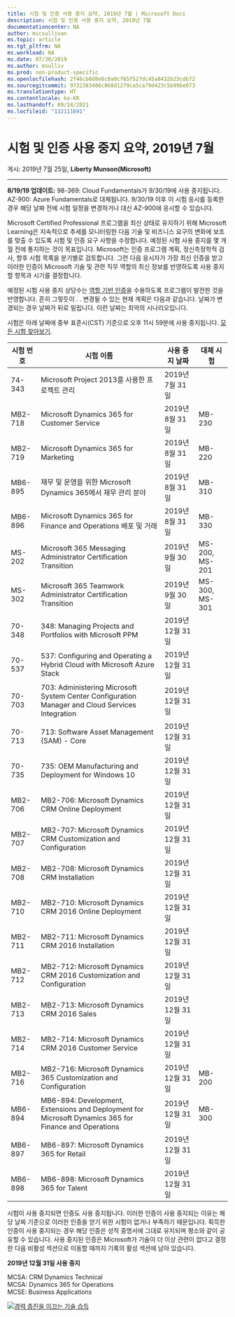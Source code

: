 ```yaml
---
title: 시험 및 인증 사용 중지 요약, 2019년 7월 | Microsoft Docs
description: 시험 및 인증 사용 중지 요약, 2019년 7월
documentationcenter: NA
author: micsullivan
ms.topic: article
ms.tgt_pltfrm: NA
ms.workload: NA
ms.date: 07/30/2019
ms.author: msulliv
ms.prod: non-product-specific
ms.openlocfilehash: 2f46cb8d8e6c0a0cf65f527dc45a8432b23cdb72
ms.sourcegitcommit: 9732383406c868d1279ca5ca79d423c5b99be073
ms.translationtype: HT
ms.contentlocale: ko-KR
ms.lasthandoff: 09/14/2021
ms.locfileid: "132111691"
---
```

# <a name="exam-and-certification-retirement-roundup-july-2019"></a>시험 및 인증 사용 중지 요약, 2019년 7월

게시: 2019년 7월 25일, **Liberty Munson(Microsoft)**

___

**8/19/19 업데이트:** 98-369: Cloud Fundamentals가 9/30/19에 사용 중지됩니다. AZ-900: Azure Fundamentals로 대체됩니다. 9/30/19 이후 이 시험 응시를 등록한 경우 해당 날짜 전에 시험 일정을 변경하거나 대신 AZ-900에 응시할 수 있습니다.

Microsoft Certified Professional 프로그램을 최신 상태로 유지하기 위해 Microsoft Learning은 지속적으로 추세를 모니터링한 다음 기술 및 비즈니스 요구의 변화에 보조를 맞출 수 있도록 시험 및 인증 요구 사항을 수정합니다. 예정된 시험 사용 중지를 몇 개월 전에 통지하는 것이 목표입니다. Microsoft는 인증 프로그램 계획, 정신측정학적 검사, 향후 시험 목록을 분기별로 검토합니다. 그런 다음 응시자가 가장 최신 인증을 받고 이러한 인증이 Microsoft 기술 및 관련 직무 역할의 최신 정보를 반영하도록 사용 중지할 항목과 시기를 결정합니다.

예정된 시험 사용 중지 상당수는 [역할 기반 인증](https://www.microsoft.com/en-us/learning/community-blog-post.aspx?BlogId=8&Id=375159)을 수용하도록 프로그램이 발전한 것을 반영합니다. 흔히 그렇듯이 . . 변경될 수 있는 현재 계획은 다음과 같습니다. 날짜가 변경되는 경우 날짜가 뒤로 밀립니다. 이런 날짜는 최악의 시나리오입니다.

시험은 아래 날짜에 중부 표준시(CST) 기준으로 오후 11시 59분에 사용 중지됩니다. [모든 시험 찾아보기](https://www.microsoft.com/learning/exam-list.aspx).

| 시험 번호 | 시험 이름 | 사용 중지 날짜 | 대체 시험  |
| --- | --- | --- | --- |
| 74-343 | Microsoft Project 2013를 사용한 프로젝트 관리 | 2019년 7월 31일 |  |
| MB2-718 | Microsoft Dynamics 365 for Customer Service | 2019년 8월 31일 | MB-230 |
| MB2-719 | Microsoft Dynamics 365 for Marketing | 2019년 8월 31일 | MB-220 |
| MB6-895 | 재무 및 운영을 위한 Microsoft Dynamics 365에서 재무 관리 분야 | 2019년 8월 31일 | MB-310 |
| MB6-896 | Microsoft Dynamics 365 for Finance and Operations 배포 및 거래 | 2019년 8월 31일 | MB-330 |
| MS-202 | Microsoft 365 Messaging Administrator Certification Transition | 2019년 9월 30일 | MS-200, MS-201 |
| MS-302 | Microsoft 365 Teamwork Administrator Certification Transition | 2019년 9월 30일 | MS-300, MS-301 |
| 70-348 | 348: Managing Projects and Portfolios with Microsoft PPM | 2019년 12월 31일 |  |
| 70-537 | 537: Configuring and Operating a Hybrid Cloud with Microsoft Azure Stack | 2019년 12월 31일 |  |
| 70-703 | 703: Administering Microsoft System Center Configuration Manager and Cloud Services Integration | 2019년 12월 31일 |  |
| 70-713 | 713: Software Asset Management (SAM) - Core | 2019년 12월 31일 |  |
| 70-735 | 735: OEM Manufacturing and Deployment for Windows 10 | 2019년 12월 31일 |  |
| MB2-706 | MB2-706: Microsoft Dynamics CRM Online Deployment | 2019년 12월 31일 |  |
| MB2-707 | MB2-707: Microsoft Dynamics CRM Customization and Configuration | 2019년 12월 31일 |  |
| MB2-708 | MB2-708: Microsoft Dynamics CRM Installation | 2019년 12월 31일 |  |
| MB2-710 | MB2-710: Microsoft Dynamics CRM 2016 Online Deployment | 2019년 12월 31일 |  |
| MB2-711 | MB2-711: Microsoft Dynamics CRM 2016 Installation | 2019년 12월 31일 |  |
| MB2-712 | MB2-712: Microsoft Dynamics CRM 2016 Customization and Configuration | 2019년 12월 31일 |  |
| MB2-713 | MB2-713: Microsoft Dynamics CRM 2016 Sales | 2019년 12월 31일 |  |
| MB2-714 | MB2-714: Microsoft Dynamics CRM 2016 Customer Service | 2019년 12월 31일 |  |
| MB2-716 | MB2-716: Microsoft Dynamics 365 Customization and Configuration | 2019년 12월 31일 | MB-200 |
| MB6-894 | MB6-894: Development, Extensions and Deployment for Microsoft Dynamics 365 for Finance and Operations | 2019년 12월 31일 | MB-300 |
| MB6-897 | MB6-897: Microsoft Dynamics 365 for Retail | 2019년 12월 31일 |  |
| MB6-898 | MB6-898: Microsoft Dynamics 365 for Talent | 2019년 12월 31일 |  |


시험이 사용 중지되면 인증도 사용 중지됩니다. 이러한 인증이 사용 중지되는 이유는 해당 날짜 기준으로 이러한 인증을 얻기 위한 시험이 없거나 부족하기 때문입니다. 획득한 인증이 사용 중지되는 경우 해당 인증은 성적 증명서에 그대로 유지되며 평소와 같이 공유할 수 있습니다. 사용 중지된 인증은 Microsoft가 기술이 더 이상 관련이 없다고 결정한 다음 비활성 섹션으로 이동할 때까지 기록의 활성 섹션에 남아 있습니다.

**2019년 12월 31일 사용 중지**

MCSA: CRM Dynamics Technical   
MCSA: Dynamics 365 for Operations  
MCSE: Business Applications

[![경력 증진을 이끄는 기술 습득](images/microsoft-certified-banner.png)](https://www.microsoft.com/learning/azure-training-certification.aspx?WT.icid=mva_bnr_lexawareness_usen_asi_rightrail_oct2017)
